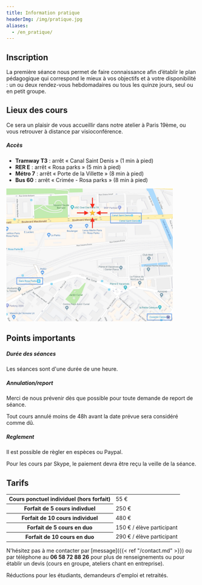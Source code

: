 ```yaml
---
title: Information pratique
headerImg: /img/pratique.jpg
aliases:
  - /en_pratique/
---
```


## Inscription 

La première séance nous permet de faire connaissance afin d’établir le plan pédagogique qui correspond le mieux à vos objectifs et à votre disponibilité : un ou deux rendez-vous hebdomadaires ou tous les quinze jours, seul ou en petit groupe.

## Lieux des cours 

Ce sera un plaisir de vous accueillir dans notre atelier à Paris 19ème, ou vous retrouver à distance par visioconférence.

##### Accès

- **Tramway T3** : arrêt « Canal Saint Denis » (1 min à pied)
- **RER E** : arrêt « Rosa parks » (5 min à pied)
- **Métro 7** : arrêt « Porte de la Villette » (8 min à pied)
- **Bus 60** : arrêt « Crimée - Rosa parks » (8 min à pied)

<p class="text-center">
<a href="/img/emplacement.jpg" target="_blank"><img src="/img/emplacement.jpg" style="max-height:350px" alt="Atelier Paris 19ème" /></a>
</p>

## Points importants

##### Durée des séances
 
Les séances sont d'une durée de une heure. 

##### Annulation/report

Merci de nous prévenir dès que possible pour toute demande de report de séance. 

Tout cours annulé moins de 48h avant la date prévue sera considéré comme dû.

##### Reglement

Il est possible de règler en espèces ou Paypal. 

Pour les cours par Skype, le paiement devra être reçu la veille de la séance.

## Tarifs

<table class="table">
<tbody>
<tr>
<th>Cours ponctuel individuel (hors forfait)</th>
<td>55 €</td>
</tr>
<tr>
<th>Forfait de 5 cours indivduel</th>
<td>250 €</td>
</tr>
<tr>
<th>Forfait de 10 cours individuel</th>
<td>480 €</td>
</tr>
<tr>
<th>Forfait de 5 cours en duo</th>
<td>150 € / élève participant</td>
</tr>
<tr>
<th>Forfait de 10 cours en duo</th>
<td>290 € / élève participant</td>
</tr>
</tbody>
</table>

N'hésitez pas à me contacter par [message]({{< ref "/contact.md" >}}) ou par téléphone au **06 58 72 88 26** pour plus de renseignements ou pour établir un devis (cours en groupe, ateliers chant en entreprise).

Réductions pour les étudiants, demandeurs d'emploi et retraités. 
